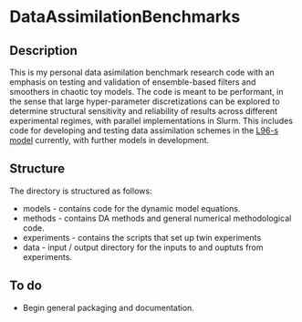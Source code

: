 # DataAssimilationBenchmarks

## Description
This is my personal data asimilation benchmark research code with an emphasis on testing and validation of ensemble-based filters and smoothers in chaotic toy models.  The code is meant to be performant, in the sense that large hyper-parameter discretizations can be explored to determine structural sensitivity and reliability of results across different experimental regimes, with parallel implementations in Slurm.  This includes code for developing and testing data assimilation schemes in the [L96-s model](https://gmd.copernicus.org/articles/13/1903/2020/) currently, with further models in development.

## Structure
The directory is structured as follows:
  * models - contains code for the dynamic model equations.
  * methods - contains DA methods and general numerical methodological code. 
  * experiments - contains the scripts that set up twin experiments
  * data - input / output directory for the inputs to and ouptuts from experiments.

## To do
  * Begin general packaging and documentation.

